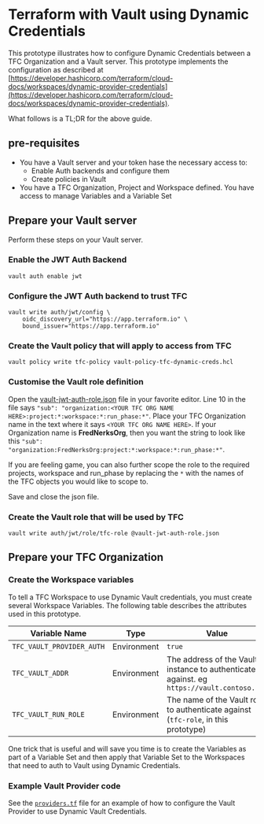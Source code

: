 # Terraform with Vault using Dynamic Credentials

This prototype illustrates how to configure Dynamic Credentials between a TFC Organization and a Vault server. This prototype implements the configuration as described at [https://developer.hashicorp.com/terraform/cloud-docs/workspaces/dynamic-provider-credentials](https://developer.hashicorp.com/terraform/cloud-docs/workspaces/dynamic-provider-credentials).

What follows is a TL;DR for the above guide.

## pre-requisites

* You have a Vault server and your token hase the necessary access to:
    * Enable Auth backends and configure them
    * Create policies in Vault
* You have a TFC Organization, Project and Workspace defined. You have access to manage Variables and a Variable Set

## Prepare your Vault server

Perform these steps on your Vault server.

### Enable the JWT Auth Backend

```
vault auth enable jwt
```

### Configure the JWT Auth backend to trust TFC

```
vault write auth/jwt/config \
    oidc_discovery_url="https://app.terraform.io" \
    bound_issuer="https://app.terraform.io"
```

### Create the Vault policy that will apply to access from TFC

```
vault policy write tfc-policy vault-policy-tfc-dynamic-creds.hcl
```

### Customise the Vault role definition

Open the [vault-jwt-auth-role.json](./vault-jwt-auth-role.json) file in your favorite editor.
Line 10 in the file says `"sub": "organization:<YOUR TFC ORG NAME HERE>:project:*:workspace:*:run_phase:*"`.
Place your TFC Organization name in the text where it says `<YOUR TFC ORG NAME HERE>`. If your Organization name is **FredNerksOrg**, then you want the string to look like this `"sub": "organization:FredNerksOrg:project:*:workspace:*:run_phase:*"`.

If you are feeling game, you can also further scope the role to the required projects, workspace and run_phase by replacing the `*` with the names of the TFC objects you would like to scope to.

Save and close the json file.

### Create the Vault role that will be used by TFC

```
vault write auth/jwt/role/tfc-role @vault-jwt-auth-role.json
```

## Prepare your TFC Organization

### Create the Workspace variables

To tell a TFC Workspace to use Dynamic Vault credentials, you must create several Workspace Variables. The following table describes the attributes used in this prototype.


| Variable Name             | Type        | Value                                                                                     |
| ------------------------- | ----------- | ----------------------------------------------------------------------------------------- |
| `TFC_VAULT_PROVIDER_AUTH` | Environment | `true`                                                                                    |
| `TFC_VAULT_ADDR`          | Environment | The address of the Vault instance to authenticate against. eg `https://vault.contoso.com` |
| `TFC_VAULT_RUN_ROLE`      | Environment | The name of the Vault role to authenticate against (`tfc-role`, in this prototype)        |

One trick that is useful and will save you time is to create the Variables as part of a Variable Set and then apply that Variable Set to the Workspaces that need to auth to Vault using Dynamic Credentials.

### Example Vault Provider code

See the [`providers.tf`](./providers.tf) file for an example of how to configure the Vault Provider to use Dynamic Vault Credentials.
